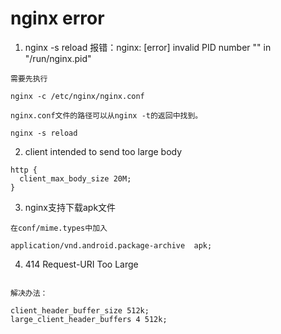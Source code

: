 # nginx error

1. nginx -s reload 报错：nginx: [error] invalid PID number "" in "/run/nginx.pid"
```
需要先执行

nginx -c /etc/nginx/nginx.conf

nginx.conf文件的路径可以从nginx -t的返回中找到。

nginx -s reload
```

2. client intended to send too large body

```
http {
  client_max_body_size 20M;
}
```

3. nginx支持下载apk文件

```
在conf/mime.types中加入

application/vnd.android.package-archive  apk;
```

4. 414 Request-URI Too Large
```

解决办法：

client_header_buffer_size 512k;
large_client_header_buffers 4 512k;
```
